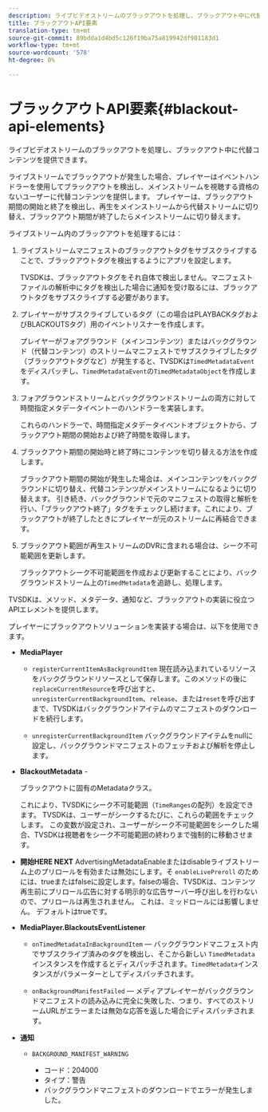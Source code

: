 ```yaml
---
description: ライブビデオストリームのブラックアウトを処理し、ブラックアウト中に代替コンテンツを提供できます。
title: ブラックアウトAPI要素
translation-type: tm+mt
source-git-commit: 89bdda1d4bd5c126f19ba75a819942df901183d1
workflow-type: tm+mt
source-wordcount: '578'
ht-degree: 0%

---
```



# ブラックアウトAPI要素{#blackout-api-elements}

ライブビデオストリームのブラックアウトを処理し、ブラックアウト中に代替コンテンツを提供できます。

ライブストリームでブラックアウトが発生した場合、プレイヤーはイベントハンドラーを使用してブラックアウトを検出し、メインストリームを視聴する資格のないユーザーに代替コンテンツを提供します。 プレイヤーは、ブラックアウト期間の開始と終了を検出し、再生をメインストリームから代替ストリームに切り替え、ブラックアウト期間が終了したらメインストリームに切り替えます。

ライブストリーム内のブラックアウトを処理するには：

1. ライブストリームマニフェストのブラックアウトタグをサブスクライブすることで、ブラックアウトタグを検出するようにアプリを設定します。

   TVSDKは、ブラックアウトタグをそれ自体で検出しません。マニフェストファイルの解析中にタグを検出した場合に通知を受け取るには、ブラックアウトタグをサブスクライブする必要があります。
1. プレイヤーがサブスクライブしているタグ（この場合はPLAYBACKタグおよびBLACKOUTSタグ）用のイベントリスナーを作成します。

   プレイヤーがフォアグラウンド（メインコンテンツ）またはバックグラウンド（代替コンテンツ）のストリームマニフェストでサブスクライブしたタグ（ブラックアウトタグなど）が発生すると、TVSDKは`TimedMetadataEvent`をディスパッチし、`TimedMetadataEvent`の`TimedMetadataObject`を作成します。

1. フォアグラウンドストリームとバックグラウンドストリームの両方に対して時間指定メタデータイベントーのハンドラーを実装します。

   これらのハンドラーで、時間指定メタデータイベントオブジェクトから、ブラックアウト期間の開始および終了時間を取得します。
1. ブラックアウト期間の開始時と終了時にコンテンツを切り替える方法を作成します。

   ブラックアウト期間の開始が発生した場合は、メインコンテンツをバックグラウンドに切り替え、代替コンテンツがメインストリームになるように切り替えます。 引き続き、バックグラウンドで元のマニフェストの取得と解析を行い、「ブラックアウト終了」タグをチェックし続けます。これにより、ブラックアウトが終了したときにプレイヤーが元のストリームに再結合できます。
1. ブラックアウト範囲が再生ストリームのDVRに含まれる場合は、シーク不可能範囲を更新します。

   ブラックアウトシーク不可能範囲を作成および更新することにより、バックグラウンドストリーム上の`TimedMetadata`を追跡し、処理します。

TVSDKは、メソッド、メタデータ、通知など、ブラックアウトの実装に役立つAPIエレメントを提供します。

プレイヤーにブラックアウトソリューションを実装する場合は、以下を使用できます。

* **MediaPlayer**

   * `registerCurrentItemAsBackgroundItem` 現在読み込まれているリソースをバックグラウンドリソースとして保存します。このメソッドの後に`replaceCurrentResource`を呼び出すと、`unregisterCurrentBackgroundItem`、`release`、または`reset`を呼び出すまで、TVSDKはバックグラウンドアイテムのマニフェストのダウンロードを続行します。

   * `unregisterCurrentBackgroundItem` バックグラウンドアイテムをnullに設定し、バックグラウンドマニフェストのフェッチおよび解析を停止します。

* **BlackoutMetadata** -

   ブラックアウトに固有のMetadataクラス。

   これにより、TVSDKにシーク不可能範囲（`TimeRanges`の配列）を設定できます。 TVSDKは、ユーザーがシークするたびに、これらの範囲をチェックします。 この変数が設定され、ユーザーがシーク不可能範囲をシークした場合、TVSDKは視聴者をシーク不可能範囲の終わりまで強制的に移動させます。

* **開始HERE NEXT** AdvertisingMetadataEnableまたはdisableライブストリーム上のプリロールを有効または無効にします。そ `enableLivePreroll` のためには、trueまたはfalseに設定します。falseの場合、TVSDKは、コンテンツ再生前にプリロール広告に対する明示的な広告サーバー呼び出しを行わないので、プリロールは再生されません。 これは、ミッドロールには影響しません。 デフォルトはtrueです。

* **MediaPlayer.BlackoutsEventListener**

   * `onTimedMetadataInBackgroundItem`  — バックグラウンドマニフェスト内でサブスクライブ済みのタグを検出し、そこから新しい `TimedMetadata` インスタンスを作成するとディスパッチされます。`TimedMetadata`インスタンスがパラメーターとしてディスパッチされます。

   * `onBackgroundManifestFailed`  — メディアプレイヤーがバックグラウンドマニフェストの読み込みに完全に失敗した、つまり、すべてのストリームURLがエラーまたは無効な応答を返した場合にディスパッチされます。

* **通知**

   * `BACKGROUND_MANIFEST_WARNING`

      * コード：204000
      * タイプ：警告
      * バックグラウンドマニフェストのダウンロードでエラーが発生しました。